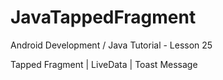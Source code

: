 # JavaTappedFragment

Android Development / Java Tutorial - Lesson 25

Tapped Fragment | LiveData | Toast Message
